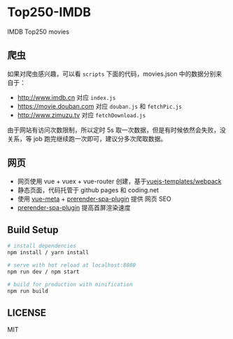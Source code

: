 # Top250-IMDB
IMDB Top250 movies 

## 爬虫

如果对爬虫感兴趣，可以看 `scripts` 下面的代码，movies.json 中的数据分别来自于：
- http://www.imdb.cn 对应 `index.js`
- https://movie.douban.com 对应 `douban.js` 和 `fetchPic.js`
- http://www.zimuzu.tv 对应 `fetchDownload.js`

由于网站有访问次数限制，所以定时 5s 取一次数据，但是有时候依然会失败，没关系，等 job 跑完继续跑一次即可，建议分多次爬取数据。


## 网页

* 网页使用 vue + vuex + vue-router 创建，基于[vuejs-templates/webpack](https://github.com/vuejs-templates/webpack)
* 静态页面，代码托管于 github pages 和 coding.net
* 使用 [vue-meta](https://github.com/declandewet/vue-meta) + [prerender-spa-plugin](https://github.com/chrisvfritz/prerender-spa-plugin) 提供 网页 SEO
* [prerender-spa-plugin](https://github.com/chrisvfritz/prerender-spa-plugin) 提高首屏渲染速度

## Build Setup

``` bash
# install dependencies
npm install / yarn install

# serve with hot reload at localhost:8080
npm run dev / npm start

# build for production with minification
npm run build
```


## LICENSE

MIT
